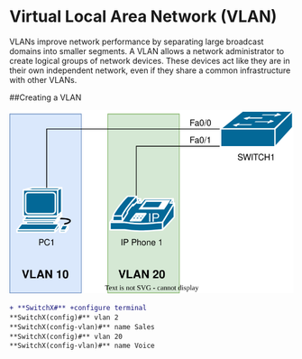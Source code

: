 # Virtual Local Area Network (VLAN)

VLANs improve network performance by separating large broadcast domains into smaller segments. A VLAN allows a network administrator to create logical groups of network devices. These devices act like they are in their own independent network, even if they share a common infrastructure with other VLANs.

##Creating a VLAN

![Creating a VLAN](https://raw.githubusercontent.com/deliawolf/VLAN/4eca22d44b9729bf6948970b50cdd0af756e273a/1.Create%20VLAN.svg)
```diff
+ **SwitchX#** +configure terminal   
**SwitchX(config)#** vlan 2   
**SwitchX(config-vlan)#** name Sales
**SwitchX(config)#** vlan 20   
**SwitchX(config-vlan)#** name Voice
```
